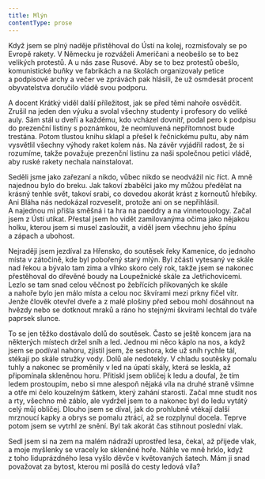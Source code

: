 ```yaml
---
title: Mlýn
contentType: prose
---
```


  

Když jsem se plný naděje přistěhoval do Ústí na kolej, rozmisťovaly se po Evropě rakety. V Německu je rozváželi Američani a neobešlo se to bez velikých protestů. A u nás zase Rusové. Aby se to bez protestů obešlo, komunistické buňky ve fabrikách a na školách organizovaly petice a podpisové archy a večer ve zprávách pak hlásili, že už osmdesát procent obyvatelstva doručilo vládě svou podporu.

A docent Krátký viděl další příležitost, jak se před těmi nahoře osvědčit. Zrušil na jeden den výuku a svolal všechny studenty i profesory do veliké auly. Sám stál u dveří a každému, kdo vcházel dovnitř, podal pero k podpisu do prezenční listiny s poznámkou, že neomluvená nepřítomnost bude trestána. Potom tlustou knihu sklapl a přešel k řečnickému pultu, aby nám vysvětlil všechny výhody raket kolem nás. Na závěr vyjádřil radost, že si rozumíme, takže považuje prezenční listinu za naši společnou petici vládě, aby ruské rakety nechala nainstalovat.

Seděli jsme jako zařezaní a nikdo, vůbec nikdo se neodvážil nic říct. A mně najednou bylo do breku. Jak takoví zbabělci jako my můžou předělat na krásný tenhle svět, takoví srabi, co dovedou akorát krást z kornoutů hřebíky. Ani Bláha nás nedokázal rozveselit, protože ani on se nepřihlásil. A najednou mi přišla směšná i ta hra na paeddry a na vinnetouology. Začal jsem z Ústí utíkat. Přestal jsem ho vidět zamilovanýma očima jako nějakou holku, kterou jsem si musel zasloužit, a viděl jsem všechnu jeho špínu a zápach a ubohost.

Nejraději jsem jezdíval za Hřensko, do soutěsek řeky Kamenice, do jednoho místa v zátočině, kde byl pobořený starý mlýn. Byl zčásti vytesaný ve skále nad řekou a bývalo tam zima a vlhko skoro celý rok, takže jsem se nakonec přestěhoval do dřevěné boudy na Loupežnické skále za Jetřichovicemi. Lezlo se tam snad celou věčnost po žebřících přikovaných ke skále a nahoře bylo jen málo místa a celou noc škvírami mezi prkny fičel vítr. Jenže člověk otevřel dveře a z malé plošiny před sebou mohl dosáhnout na hvězdy nebo se dotknout mraků a ráno ho stejnými škvírami lechtal do tváře paprsek slunce.

To se jen těžko dostávalo dolů do soutěsek. Často se ještě koncem jara na některých místech držel sníh a led. Jednou mi něco káplo na nos, a když jsem se podíval nahoru, zjistil jsem, že seshora, kde už sníh rychle tál, stékají po skále stružky vody. Dolů ale nedotekly. V chladu soutěsky pomalu tuhly a nakonec se proměnily v led na úpatí skály, která se leskla, až připomínala skleněnou horu. Přitiskl jsem obličej k ledu a doufal, že tím ledem prostoupím, nebo si mne alespoň nějaká víla na druhé straně všimne a otře mi čelo kouzelným šátkem, který zahání starosti. Začal mne studit nos a rty, všechno mě záblo, ale vydržel jsem to a nakonec byl do ledu vytátý celý můj obličej. Dlouho jsem se díval, jak do prohlubně vtékají další mrznoucí kapky a obrys se pomalu ztrácí, až se rozplynul docela. Teprve potom jsem se vytrhl ze snění. Byl tak akorát čas stihnout poslední vlak.

Sedl jsem si na zem na malém nádraží uprostřed lesa, čekal, až přijede vlak, a moje myšlenky se vracely ke skleněné hoře. Náhle ve mně hrklo, když z toho liduprázdného lesa vyšlo děvče v květovaných šatech. Mám ji snad považovat za bytost, kterou mi posílá do cesty ledová víla?

